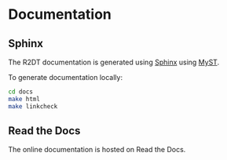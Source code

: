 # Documentation

## Sphinx

The R2DT documentation is generated using [Sphinx](https://www.sphinx-doc.org/en/master/) using [MyST](https://myst-parser.readthedocs.io/en/latest/).


To generate documentation locally:
```bash
cd docs
make html
make linkcheck
```

## Read the Docs

The online documentation is hosted on Read the Docs.
